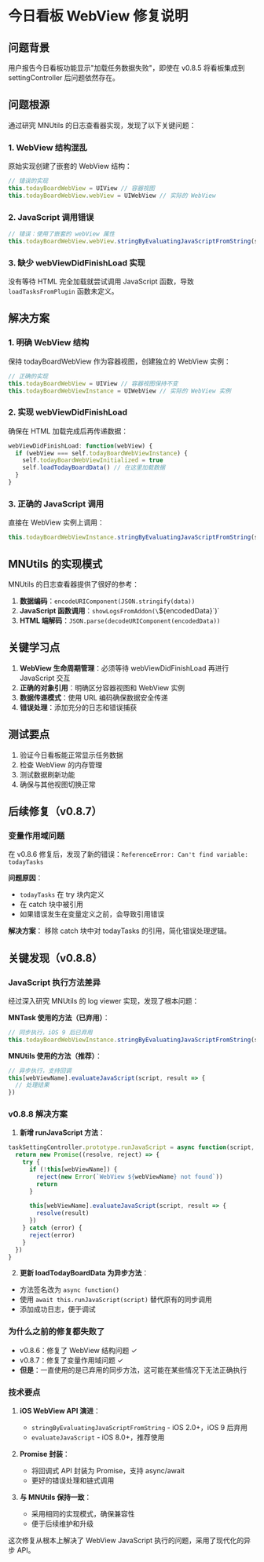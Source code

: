 # 今日看板 WebView 修复说明

## 问题背景
用户报告今日看板功能显示"加载任务数据失败"，即使在 v0.8.5 将看板集成到 settingController 后问题依然存在。

## 问题根源
通过研究 MNUtils 的日志查看器实现，发现了以下关键问题：

### 1. WebView 结构混乱
原始实现创建了嵌套的 WebView 结构：
```javascript
// 错误的实现
this.todayBoardWebView = UIView // 容器视图
this.todayBoardWebView.webView = UIWebView // 实际的 WebView
```

### 2. JavaScript 调用错误
```javascript
// 错误：使用了嵌套的 webView 属性
this.todayBoardWebView.webView.stringByEvaluatingJavaScriptFromString(script)
```

### 3. 缺少 webViewDidFinishLoad 实现
没有等待 HTML 完全加载就尝试调用 JavaScript 函数，导致 `loadTasksFromPlugin` 函数未定义。

## 解决方案

### 1. 明确 WebView 结构
保持 todayBoardWebView 作为容器视图，创建独立的 WebView 实例：
```javascript
// 正确的实现
this.todayBoardWebView = UIView // 容器视图保持不变
this.todayBoardWebViewInstance = UIWebView // 实际的 WebView 实例
```

### 2. 实现 webViewDidFinishLoad
确保在 HTML 加载完成后再传递数据：
```javascript
webViewDidFinishLoad: function(webView) {
  if (webView === self.todayBoardWebViewInstance) {
    self.todayBoardWebViewInitialized = true
    self.loadTodayBoardData() // 在这里加载数据
  }
}
```

### 3. 正确的 JavaScript 调用
直接在 WebView 实例上调用：
```javascript
this.todayBoardWebViewInstance.stringByEvaluatingJavaScriptFromString(script)
```

## MNUtils 的实现模式

MNUtils 的日志查看器提供了很好的参考：

1. **数据编码**：`encodeURIComponent(JSON.stringify(data))`
2. **JavaScript 函数调用**：`showLogsFromAddon(\`${encodedData}\`)`
3. **HTML 端解码**：`JSON.parse(decodeURIComponent(encodedData))`

## 关键学习点

1. **WebView 生命周期管理**：必须等待 webViewDidFinishLoad 再进行 JavaScript 交互
2. **正确的对象引用**：明确区分容器视图和 WebView 实例
3. **数据传递模式**：使用 URL 编码确保数据安全传递
4. **错误处理**：添加充分的日志和错误捕获

## 测试要点

1. 验证今日看板能正常显示任务数据
2. 检查 WebView 的内存管理
3. 测试数据刷新功能
4. 确保与其他视图切换正常

## 后续修复（v0.8.7）

### 变量作用域问题
在 v0.8.6 修复后，发现了新的错误：`ReferenceError: Can't find variable: todayTasks`

**问题原因**：
- `todayTasks` 在 try 块内定义
- 在 catch 块中被引用
- 如果错误发生在变量定义之前，会导致引用错误

**解决方案**：
移除 catch 块中对 todayTasks 的引用，简化错误处理逻辑。

## 关键发现（v0.8.8）

### JavaScript 执行方法差异
经过深入研究 MNUtils 的 log viewer 实现，发现了根本问题：

**MNTask 使用的方法（已弃用）**：
```javascript
// 同步执行，iOS 9 后已弃用
this.todayBoardWebViewInstance.stringByEvaluatingJavaScriptFromString(script)
```

**MNUtils 使用的方法（推荐）**：
```javascript
// 异步执行，支持回调
this[webViewName].evaluateJavaScript(script, result => {
  // 处理结果
})
```

### v0.8.8 解决方案

1. **新增 runJavaScript 方法**：
```javascript
taskSettingController.prototype.runJavaScript = async function(script, webViewName = 'todayBoardWebViewInstance') {
  return new Promise((resolve, reject) => {
    try {
      if (!this[webViewName]) {
        reject(new Error(`WebView ${webViewName} not found`))
        return
      }
      
      this[webViewName].evaluateJavaScript(script, result => {
        resolve(result)
      })
    } catch (error) {
      reject(error)
    }
  })
}
```

2. **更新 loadTodayBoardData 为异步方法**：
- 方法签名改为 `async function()`
- 使用 `await this.runJavaScript(script)` 替代原有的同步调用
- 添加成功日志，便于调试

### 为什么之前的修复都失败了

- v0.8.6：修复了 WebView 结构问题 ✓
- v0.8.7：修复了变量作用域问题 ✓
- **但是**：一直使用的是已弃用的同步方法，这可能在某些情况下无法正确执行

### 技术要点

1. **iOS WebView API 演进**：
   - `stringByEvaluatingJavaScriptFromString` - iOS 2.0+，iOS 9 后弃用
   - `evaluateJavaScript` - iOS 8.0+，推荐使用

2. **Promise 封装**：
   - 将回调式 API 封装为 Promise，支持 async/await
   - 更好的错误处理和链式调用

3. **与 MNUtils 保持一致**：
   - 采用相同的实现模式，确保兼容性
   - 便于后续维护和升级

这次修复从根本上解决了 WebView JavaScript 执行的问题，采用了现代化的异步 API。